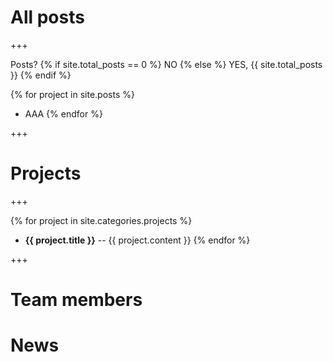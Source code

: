 ---
---
# All posts

+++

Posts? {% if site.total_posts == 0 %} NO {% else %} YES, {{ site.total_posts }} {% endif %}

{% for project in site.posts %}
- AAA
{% endfor %}

+++

# Projects

+++

{% for project in site.categories.projects %}
- **{{ project.title }}** -- {{ project.content }}
{% endfor %}

+++

# Team members

# News
